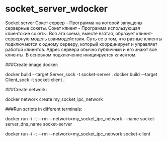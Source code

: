 # socket_server_wdocker
 Socket server  Сокет сервер - Программа на которой запущены серверные сокеты. Сокет клиент - Программа использующая клиентские сокеты. Вся эта схема, вместе взятая, образует клиент-серверную модель взаимодействия.  Суть ее в том, что разные клиенты подключаются к одному серверу, который координирует и управляет работой клиентов. Адрес сервера обычно публичный и его знают все клиенты. В основном подключение инициируется клиентом.

###Create image docker:

docker build --target Server_sock -t socket-server .
docker build --target Client_sock -t socket-client .


###Create network:

docker network create my_socket_ipc_network

###Run scripts in different terminals:

docker run -i -t --rm --network=my_socket_ipc_network --name socket-server_dns_name socket-server

docker run -i -t --rm --network=my_socket_ipc_network socket-client
